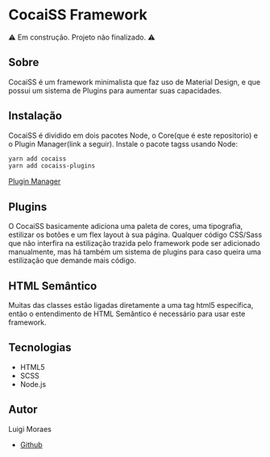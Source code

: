 # CocaiSS Framework

:warning: Em construção. Projeto não finalizado. :warning:

## Sobre

CocaiSS é um framework minimalista que faz uso de Material Design, e que possui
um sistema de Plugins para aumentar suas capacidades.

## Instalação

CocaiSS é dividido em dois pacotes Node, o Core(que é este repositorio)
e o Plugin Manager(link a seguir).
Instale o pacote tagss usando Node:

```bash
yarn add cocaiss
yarn add cocaiss-plugins
```

[Plugin Manager]()

## Plugins

O CocaiSS basicamente adiciona uma paleta de cores, uma tipografia, estilizar
os botões e um flex layout à sua página. Qualquer código CSS/Sass que não
interfira na estilização trazida pelo framework pode ser adicionado manualmente,
mas há também um sistema de plugins para caso queira uma estilização que demande
mais código.

## HTML Semântico

Muitas das classes estão ligadas diretamente a uma tag html5 específica,
então o entendimento de HTML Semântico é necessário para usar este framework.

## Tecnologias

-   HTML5
-   SCSS
-   Node.js

## Autor

Luigi Moraes

-   [Github](https://github.com/luigi-ms)
